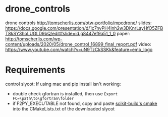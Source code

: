 # drone_controls
drone controls
http://tomscherlis.com/otw-portfolio/mpcdrone/
slides: https://docs.google.com/presentation/d/1c7nvPH4lnh2w3DKnrLayHfO5ZFBT8kSY3hoLUGLD9bQ/edit#slide=id.g8447ef9a51_1_0
paper: http://tomscherlis.com/wp-content/uploads/2020/05/drone_control_16899_final_report.pdf
video: https://www.youtube.com/watch?v=uN9TzCkSSKk&feature=emb_logo



# Requirements
control
slycot:
If using mac and pip install isn't working:
- double check gfortran is installed, then use ```Export FC=\path\to\gfortran\folder```
- if F2PY_EXECUTABLE not found, copy and paste [scikit-build's cmake](https://github.com/scikit-build/scikit-build/blob/master/skbuild/resources/cmake/FindF2PY.cmake) into the CMakeLists.txt of the downloaded slycot
